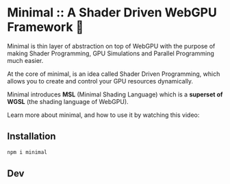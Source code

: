 # Minimal :: A Shader Driven WebGPU Framework 💎

Minimal is thin layer of abstraction on top of WebGPU with the purpose of making Shader Programming, GPU Simulations and Parallel Programming much easier.

At the core of minimal, is an idea called Shader Driven Programming, which allows you to create and control your GPU resources dynamically.

Minimal introduces **MSL** (Minimal Shading Language) which is a **superset of WGSL** (the shading language of WebGPU).

Learn more about minimal, and how to use it by watching this video:


## Installation

```bash
npm i minimal
```

## Dev

